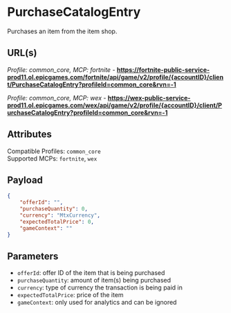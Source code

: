 # PurchaseCatalogEntry
Purchases an item from the item shop.

## URL(s)
*Profile: common_core, MCP: fortnite* - **https://fortnite-public-service-prod11.ol.epicgames.com/fortnite/api/game/v2/profile/{accountID}/client/PurchaseCatalogEntry?profileId=common_core&rvn=-1**

*Profile: common_core, MCP: wex* - **https://wex-public-service-prod11.ol.epicgames.com/wex/api/game/v2/profile/{accountID}/client/PurchaseCatalogEntry?profileId=common_core&rvn=-1** 

## Attributes
Compatible Profiles: `common_core`  
Supported MCPs: `fortnite`, `wex`

## Payload
```json
{
    "offerId": "",
    "purchaseQuantity": 0,
    "currency": "MtxCurrency",
    "expectedTotalPrice": 0,
    "gameContext": ""
}
```

## Parameters
- `offerId`: offer ID of the item that is being purchased  
- `purchaseQuantity`: amount of item(s) being purchased  
- `currency`: type of currency the transaction is being paid in  
- `expectedTotalPrice`: price of the item  
- `gameContext`: only used for analytics and can be ignored  
